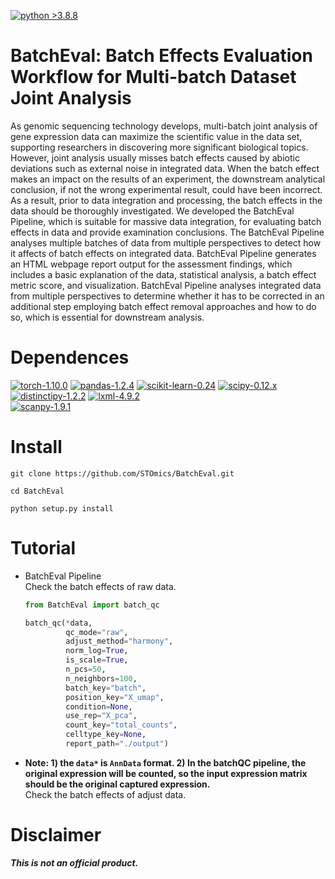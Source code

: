 [![python >3.8.8](https://img.shields.io/badge/python-3.8.8-brightgreen)](https://www.python.org/)

# BatchEval: Batch Effects Evaluation Workflow for Multi-batch Dataset Joint Analysis

As genomic sequencing technology develops, multi-batch joint analysis of gene expression data can maximize the
scientific value in the data set, supporting researchers in discovering more significant biological topics. However,
joint analysis usually misses batch effects caused by abiotic deviations such as external noise in integrated data. When
the batch effect makes an impact on the results of an experiment, the downstream analytical conclusion, if not the wrong
experimental result, could have been incorrect. As a result, prior to data integration and processing, the batch effects
in the data should be thoroughly investigated. We developed the BatchEval Pipeline, which is suitable for massive data
integration, for evaluating batch effects in data and provide examination conclusions. The BatchEval Pipeline analyses
multiple batches of data from multiple perspectives to detect how it affects of batch effects on integrated data.
BatchEval Pipeline generates an HTML webpage report output for the assessment findings, which includes a basic
explanation of the data, statistical analysis, a batch effect metric score, and visualization. BatchEval Pipeline
analyses integrated data from multiple perspectives to determine whether it has to be corrected in an additional step
employing batch effect removal approaches and how to do so, which is essential for downstream analysis.

# Dependences

[![torch-1.10.0](https://img.shields.io/badge/torch-1.10.0-red)](https://pytorch.org/get-started/previous-versions/)
[![pandas-1.2.4](https://img.shields.io/badge/pandas-1.2.4-lightgrey)](https://github.com/pandas-dev/pandas)
[![scikit-learn-0.24](https://img.shields.io/badge/scikit-0.24.x-brightgreen)](https://github.com/scikit-learn/scikit-learn/tree/0.24.X)
[![scipy-0.12.x](https://img.shields.io/badge/scipy-0.12.x-yellow)](https://github.com/scipy/scipy/tree/maintenance/0.12.x)
[![distinctipy-1.2.2](https://img.shields.io/badge/distinctipy-1.2.2-green)](https://github.com/alan-turing-institute/distinctipy/tree/v1.2.2)
[![lxml-4.9.2](https://img.shields.io/badge/lxml-4.9.2-9cf)](https://github.com/lxml/lxml/tree/lxml-4.9.2)                  
[![scanpy-1.9.1](https://img.shields.io/badge/scanpy-1.9.1-informational)](https://pypi.org/project/scanpy/)

# Install

```git
git clone https://github.com/STOmics/BatchEval.git

cd BatchEval

python setup.py install
```

# Tutorial

- BatchEval Pipeline           
  Check the batch effects of raw data.
  ```python
  from BatchEval import batch_qc         
  
  batch_qc(*data,
           qc_mode="raw",
           adjust_method="harmony",
           norm_log=True,
           is_scale=True,
           n_pcs=50,
           n_neighbors=100,
           batch_key="batch",
           position_key="X_umap",
           condition=None,
           use_rep="X_pca",
           count_key="total_counts",
           celltype_key=None,
           report_path="./output")
  ```       
- **Note: 1) the `data*` is `AnnData` format. 2) In the batchQC pipeline, the original expression will be counted, so
  the input expression matrix should be the original captured expression.**        
  Check the batch effects of adjust data.

# Disclaimer

***This is not an official product.***       
         
        


            
            
            
            
